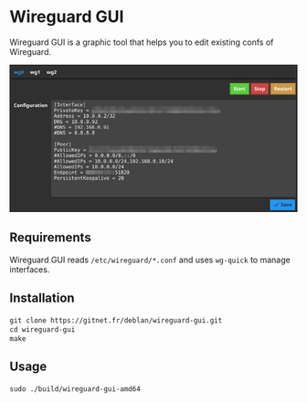 # Wireguard GUI

Wireguard GUI is a graphic tool that helps you to edit existing confs of Wireguard.

![](./img/screenshot.png)


## Requirements

Wireguard GUI reads `/etc/wireguard/*.conf` and uses `wg-quick` to manage interfaces.

## Installation

```
git clone https://gitnet.fr/deblan/wireguard-gui.git
cd wireguard-gui
make
```

## Usage

```
sudo ./build/wireguard-gui-amd64
```
